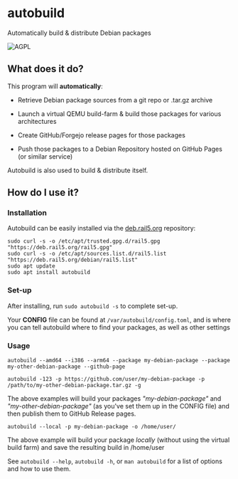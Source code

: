 # autobuild

Automatically build & distribute Debian packages

![AGPL](https://www.gnu.org/graphics/agplv3-with-text-162x68.png)

## What does it do?

This program will **automatically**:

- Retrieve Debian package sources from a git repo or .tar.gz archive

- Launch a virtual QEMU build-farm & build those packages for various architectures

- Create GitHub/Forgejo release pages for those packages

- Push those packages to a Debian Repository hosted on GitHub Pages (or similar service)

Autobuild is also used to build & distribute itself.

## How do I use it?

### Installation

Autobuild can be easily installed via the [deb.rail5.org](https://deb.rail5.org) repository:

```
sudo curl -s -o /etc/apt/trusted.gpg.d/rail5.gpg "https://deb.rail5.org/rail5.gpg"
sudo curl -s -o /etc/apt/sources.list.d/rail5.list "https://deb.rail5.org/debian/rail5.list"
sudo apt update
sudo apt install autobuild
```

### Set-up

After installing, run `sudo autobuild -s` to complete set-up.

Your **CONFIG** file can be found at `/var/autobuild/config.toml`, and is where you can tell autobuild where to find your packages, as well as other settings

### Usage

```
autobuild --amd64 --i386 --arm64 --package my-debian-package --package my-other-debian-package --github-page
```

```
autobuild -123 -p https://github.com/user/my-debian-package -p /path/to/my-other-debian-package.tar.gz -g
```

The above examples will build your packages *"my-debian-package"* and *"my-other-debian-package"* (as you've set them up in the CONFIG file) and then publish them to GitHub Release pages.

```
autobuild --local -p my-debian-package -o /home/user/
```

The above example will build your package *locally* (without using the virtual build farm) and save the resulting build in /home/user

See `autobuild --help`, `autobuild -h`, or `man autobuild` for a list of options and how to use them.
